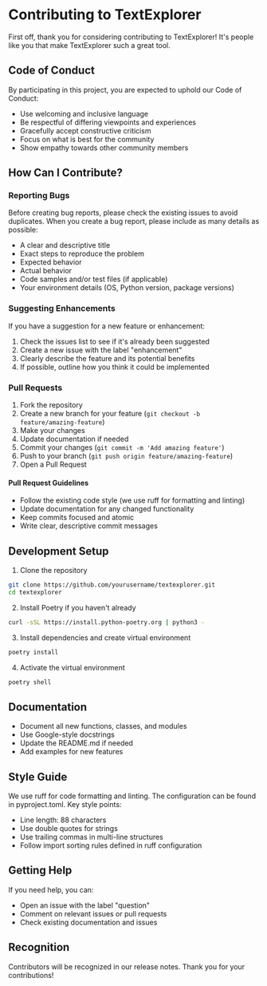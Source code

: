 # Contributing to TextExplorer

First off, thank you for considering contributing to TextExplorer! It's people like you that make TextExplorer such a great tool.

## Code of Conduct

By participating in this project, you are expected to uphold our Code of Conduct:

- Use welcoming and inclusive language
- Be respectful of differing viewpoints and experiences
- Gracefully accept constructive criticism
- Focus on what is best for the community
- Show empathy towards other community members

## How Can I Contribute?

### Reporting Bugs

Before creating bug reports, please check the existing issues to avoid duplicates. When you create a bug report, please include as many details as possible:

- A clear and descriptive title
- Exact steps to reproduce the problem
- Expected behavior
- Actual behavior
- Code samples and/or test files (if applicable)
- Your environment details (OS, Python version, package versions)

### Suggesting Enhancements

If you have a suggestion for a new feature or enhancement:

1. Check the issues list to see if it's already been suggested
2. Create a new issue with the label "enhancement"
3. Clearly describe the feature and its potential benefits
4. If possible, outline how you think it could be implemented

### Pull Requests

1. Fork the repository
2. Create a new branch for your feature (`git checkout -b feature/amazing-feature`)
3. Make your changes
4. Update documentation if needed
5. Commit your changes (`git commit -m 'Add amazing feature'`)
6. Push to your branch (`git push origin feature/amazing-feature`)
7. Open a Pull Request

#### Pull Request Guidelines

- Follow the existing code style (we use ruff for formatting and linting)
- Update documentation for any changed functionality
- Keep commits focused and atomic
- Write clear, descriptive commit messages

## Development Setup

1. Clone the repository
```bash
git clone https://github.com/yourusername/textexplorer.git
cd textexplorer
```

2. Install Poetry if you haven't already
```bash
curl -sSL https://install.python-poetry.org | python3 -
```

3. Install dependencies and create virtual environment
```bash
poetry install
```

4. Activate the virtual environment
```bash
poetry shell
```

## Documentation

- Document all new functions, classes, and modules
- Use Google-style docstrings
- Update the README.md if needed
- Add examples for new features

## Style Guide

We use ruff for code formatting and linting. The configuration can be found in pyproject.toml. Key style points:

- Line length: 88 characters
- Use double quotes for strings
- Use trailing commas in multi-line structures
- Follow import sorting rules defined in ruff configuration

## Getting Help

If you need help, you can:

- Open an issue with the label "question"
- Comment on relevant issues or pull requests
- Check existing documentation and issues

## Recognition

Contributors will be recognized in our release notes. Thank you for your contributions! 